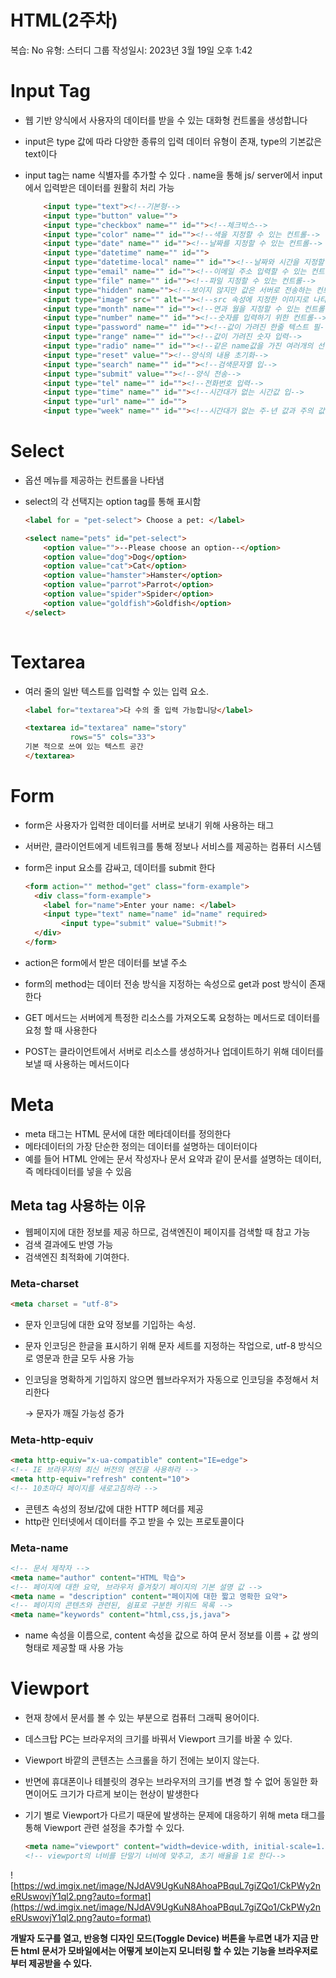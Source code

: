 # HTML(2주차)

복습: No
유형: 스터디 그룹
작성일시: 2023년 3월 19일 오후 1:42

# Input Tag

- 웹 기반 양식에서 사용자의 데이터를 받을 수 있는 대화형 컨트롤을 생성합니다
- input은 type 값에 따라 다양한 종류의 입력 데이터 유형이 존재, type의 기본값은 text이다
- input tag는 name 식별자를 추가할 수 있다 . name을 통해 js/ server에서 input에서 입력받은 데이터를 원활히 처리 가능
    
    ```html
    	<input type="text"><!--기본형-->
        <input type="button" value="">
        <input type="checkbox" name="" id=""><!--체크박스-->
        <input type="color" name="" id=""><!--색을 지정할 수 있는 컨트롤-->
        <input type="date" name="" id=""><!--날짜를 지정할 수 있는 컨트롤-->
        <input type="datetime" name="" id="">
        <input type="datetime-local" name="" id=""><!--날짜와 시간을 지정할 수 있는 컨트롤-->
        <input type="email" name="" id=""><!--이메일 주소 입력할 수 있는 컨트롤-->
        <input type="file" name="" id=""><!--파일 지정할 수 있는 컨트롤-->
        <input type="hidden" name=""><!--보이지 않지만 값은 서버로 전송하는 컨트롤-->
        <input type="image" src="" alt=""><!--src 속성에 지정한 이미지로 나타는 시작적 제출버튼-->
        <input type="month" name="" id=""><!--연과 월을 지정할 수 있는 컨트롤-->
        <input type="number" name="" id=""><!--숫자를 입력하기 위한 컨트롤-->
        <input type="password" name="" id=""><!--값이 가려진 한줄 텍스트 필-->
        <input type="range" name="" id=""><!--값이 가려진 숫자 입력-->
        <input type="radio" name="" id=""><!--같은 name값을 가진 여러개의 선택지-->
        <input type="reset" value=""><!--양식의 내용 초기화-->
        <input type="search" name="" id=""><!--검색문자열 입-->
        <input type="submit" value=""><!--양식 전송-->
        <input type="tel" name="" id=""><!--전화번호 입력-->
        <input type="time" name="" id=""><!--시간대가 없는 시간값 입-->
        <input type="url" name="" id="">
        <input type="week" name="" id=""><!--시간대가 없는 주-년 값과 주의 값 날짜 입력-->
    
    ```
    

# Select

- 옵션 메뉴를 제공하는 컨트롤을 나타냄
- select의 각 선택지는 option  tag를 통해 표시함
    
    ```html
    <label for = "pet-select"> Choose a pet: </label>
    
    <select name="pets" id="pet-select">
        <option value="">--Please choose an option--</option>
        <option value="dog">Dog</option>
        <option value="cat">Cat</option>
        <option value="hamster">Hamster</option>
        <option value="parrot">Parrot</option>
        <option value="spider">Spider</option>
        <option value="goldfish">Goldfish</option>
    </select>
    	
    ```
    

# Textarea

- 여러 줄의 일반 텍스트를 입력할 수 있는 입력 요소.
    
    ```html
    <label for="textarea">다 수의 줄 입력 가능합니당</label>
    
    <textarea id="textarea" name="story"
              rows="5" cols="33">
    기본 적으로 쓰여 있는 텍스트 공간 
    </textarea>
    ```
    

# Form

- form은 사용자가 입력한 데이터를 서버로 보내기 위해 사용하는 태그
- 서버란, 클라이언트에게 네트워크를 통해 정보나 서비스를 제공하는 컴퓨터 시스템
- form은 input 요소를 감싸고, 데이터를 submit 한다
    
    ```html
    <form action="" method="get" class="form-example">
      <div class="form-example">
        <label for="name">Enter your name: </label>
        <input type="text" name="name" id="name" required>
    		<input type="submit" value="Submit!">
      </div>
    </form>
    ```
    
- action은 form에서 받은 데이터를 보낼 주소
- form의 method는 데이터 전송 방식을 지정하는 속성으로 get과 post 방식이 존재한다
- GET 메서드는 서버에게 특정한 리소스를 가져오도록 요청하는 메서드로 데이터를 요청 할  때 사용한다
- POST는 클라이언트에서 서버로 리소스를 생성하거나 업데이트하기 위해 데이터를 보낼 때 사용하는 메서드이다

# Meta

- meta 태그는 HTML 문서에 대한 메타데이터를 정의한다
- 메타데이터의 가장 단순한 정의는 데이터를 설명하는 데이터이다
- 예를 들어 HTML <head> 안에는 문서 작성자나 문서 요약과 같이 문서를 설명하는 데이터, 즉 메타데이터를 넣을 수 있음

## Meta tag 사용하는 이유

- 웹페이지에 대한 정보를 제공 하므로, 검색엔진이 페이지를 검색할 때 참고 가능
- 검색 결과에도 반영 가능
- 검색엔진 최적화에 기여한다.

### Meta-charset

```html
<meta charset = "utf-8">
```

- 문자 인코딩에 대한 요약 정보를 기입하는 속성.
- 문자 인코딩은 한글을 표시하기 위해 문자 세트를 지정하는 작업으로, utf-8 방식으로 영문과 한글 모두 사용 가능
- 인코딩을 명확하게 기입하지 않으면 웹브라우저가 자동으로 인코딩을 추정해서 처리한다
    
    → 문자가 깨질 가능성 증가
    

### Meta-http-equiv

```html
<meta http-equiv="x-ua-compatible" content="IE=edge">
<!-- IE 브라우저의 최신 버전의 엔진을 사용하라 -->
<meta http-equiv="refresh" content="10">
<!-- 10초마다 페이지를 새로고침하라 -->
```

- 콘텐츠 속성의 정보/값에 대한 HTTP 헤더를 제공
- http란 인터넷에서 데이터를 주고 받을 수 있는 프로토콜이다

### Meta-name

```html
<!-- 문서 제작자 -->
<meta name="author" content="HTML 학습">
<!-- 페이지에 대한 요약, 브라우저 즐겨찾기 페이지의 기본 설명 값 -->
<meta name = "description" content="페이지에 대한 짧고 명확한 요약">
<!-- 페이지의 콘텐츠와 관련된, 쉼표로 구분한 키워드 목록 -->
<meta name="keywords" content="html,css,js,java">
```

- name 속성을 이름으로, content 속성을 값으로 하여 문서 정보를 이름 + 값 쌍의 형태로 제공할 때 사용 가능

# Viewport

- 현재 창에서 문서를 볼 수 있는 부분으로 컴퓨터 그래픽 용어이다.
- 데스크탑 PC는 브라우저의 크기를 바꿔서 Viewport 크기를 바꿀 수 있다.
- Viewport 바깥의 콘텐츠는 스크롤을 하기 전에는 보이지 않는다.
- 반면에 휴대폰이나 테블릿의 경우는 브라우저의 크기를 변경 할 수 없어 동일한 화면이어도 크기가 다르게 보이는 현상이 발생한다
- 기기 별로 Viewport가 다르기 때문에 발생하는 문제에 대응하기 위해 meta 태그를 통해 Viewport 관련 설정을 추가할 수 있다.
    
    ```html
    <meta name="viewport" content="width=device-wdith, initial-scale=1.0">
    <!-- viewport의 너비를 단말기 너비에 맞추고, 초기 배율을 1로 한다-->
    ```
    

![https://wd.imgix.net/image/NJdAV9UgKuN8AhoaPBquL7giZQo1/CkPWy2neRUswovjY1ql2.png?auto=format](https://wd.imgix.net/image/NJdAV9UgKuN8AhoaPBquL7giZQo1/CkPWy2neRUswovjY1ql2.png?auto=format)

**개발자 도구를 열고, 반응형 디자인 모드(Toggle Device) 버튼을 누르면 내가 지금 만든 html 문서가 모바일에서는 어떻게 보이는지 모니터링 할 수 있는 기능을 브라우저로 부터 제공받을 수 있다.**